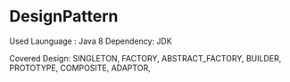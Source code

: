 # DesignPattern

Used Launguage : Java 8 Dependency: JDK

Covered Design:
	SINGLETON, 
	FACTORY, 
	ABSTRACT_FACTORY,
	BUILDER,
	PROTOTYPE, 
	COMPOSITE, 
	ADAPTOR,
